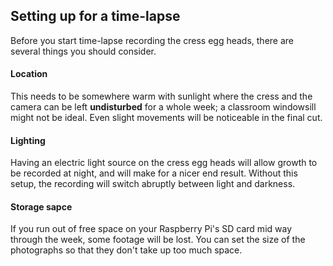 ## Setting up for a time-lapse

Before you start time-lapse recording the cress egg heads, there are several things you should consider. 

#### Location

This needs to be somewhere warm with sunlight where the cress and the camera can be left **undisturbed** for a whole week; a classroom windowsill might not be ideal. Even slight movements will be noticeable in the final cut.

#### Lighting
Having an electric light source on the cress egg heads will allow growth to be recorded at night, and will make for a nicer end result. Without this setup, the recording will switch abruptly between light and darkness.

#### Storage sapce
If you run out of free space on your Raspberry Pi's SD card mid way through the week, some footage will be lost. You can set the size of the photographs so that they don't take up too much space.




